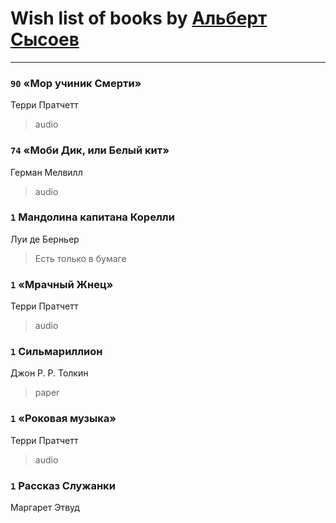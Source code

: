# Wish list of books by [Альберт Сысоев](http://vk.com/id47446642)
---

### `90` «Мор учиник Смерти»
Терри Пратчетт
> audio

### `74` «Моби Дик, или Белый кит»
Герман Мелвилл
> audio

### `1` Мандолина капитана Корелли
Луи де Берньер
> Есть только в бумаге

### `1` «Мрачный Жнец»
Терри Пратчетт
> audio

### `1` Сильмариллион
Джон Р. Р. Толкин
> paper

### `1` «Роковая музыка»
Терри Пратчетт
> audio

### `1` Рассказ Служанки
Маргарет Этвуд


